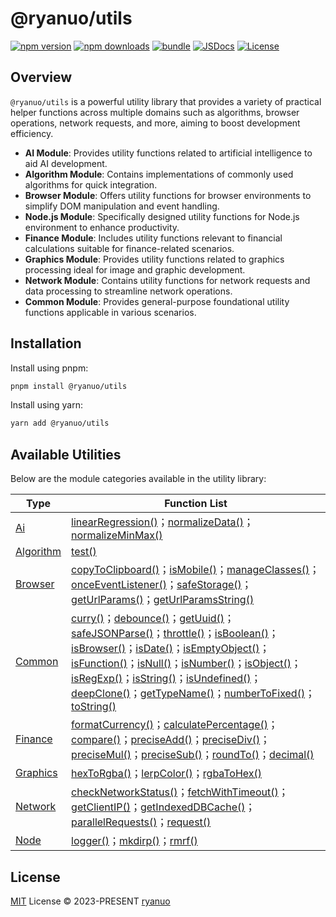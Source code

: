 # @ryanuo/utils

[![npm version][npm-version-src]][npm-version-href]
[![npm downloads][npm-downloads-src]][npm-downloads-href]
[![bundle][bundle-src]][bundle-href]
[![JSDocs][jsdocs-src]][jsdocs-href]
[![License][license-src]][license-href]

## Overview

`@ryanuo/utils` is a powerful utility library that provides a variety of practical helper functions across multiple domains such as algorithms, browser operations, network requests, and more, aiming to boost development efficiency.
- **AI Module**: Provides utility functions related to artificial intelligence to aid AI development.
- **Algorithm Module**: Contains implementations of commonly used algorithms for quick integration.
- **Browser Module**: Offers utility functions for browser environments to simplify DOM manipulation and event handling.
- **Node.js Module**: Specifically designed utility functions for Node.js environment to enhance productivity.
- **Finance Module**: Includes utility functions relevant to financial calculations suitable for finance-related scenarios.
- **Graphics Module**: Provides utility functions related to graphics processing ideal for image and graphic development.
- **Network Module**: Contains utility functions for network requests and data processing to streamline network operations.
- **Common Module**: Provides general-purpose foundational utility functions applicable in various scenarios.

## Installation

Install using pnpm:

```bash
pnpm install @ryanuo/utils
```

Install using yarn:

```bash
yarn add @ryanuo/utils
```

## Available Utilities

Below are the module categories available in the utility library:
<!-- auto utils start -->
| Type | Function List |
|------|----------------|
| [Ai](https://utils.ryanuo.cc/api/ai/) | [linearRegression()](https://utils.ryanuo.cc/api/ai/functions/linearRegression.html)；[normalizeData()](https://utils.ryanuo.cc/api/ai/functions/normalizeData.html)；[normalizeMinMax()](https://utils.ryanuo.cc/api/ai/functions/normalizeMinMax.html) |
| [Algorithm](https://utils.ryanuo.cc/api/algorithm/) | [test()](https://utils.ryanuo.cc/api/algorithm/variables/test.html) |
| [Browser](https://utils.ryanuo.cc/api/browser/) | [copyToClipboard()](https://utils.ryanuo.cc/api/browser/functions/copyToClipboard.html)；[isMobile()](https://utils.ryanuo.cc/api/browser/functions/isMobile.html)；[manageClasses()](https://utils.ryanuo.cc/api/browser/functions/manageClasses.html)；[onceEventListener()](https://utils.ryanuo.cc/api/browser/functions/onceEventListener.html)；[safeStorage()](https://utils.ryanuo.cc/api/browser/variables/safeStorage.html)；[getUrlParams()](https://utils.ryanuo.cc/api/browser/functions/getUrlParams.html)；[getUrlParamsString()](https://utils.ryanuo.cc/api/browser/functions/getUrlParamsString.html) |
| [Common](https://utils.ryanuo.cc/api/common/) | [curry()](https://utils.ryanuo.cc/api/common/functions/curry.html)；[debounce()](https://utils.ryanuo.cc/api/common/functions/debounce.html)；[getUuid()](https://utils.ryanuo.cc/api/common/functions/getUuid.html)；[safeJSONParse()](https://utils.ryanuo.cc/api/common/functions/safeJSONParse.html)；[throttle()](https://utils.ryanuo.cc/api/common/functions/throttle.html)；[isBoolean()](https://utils.ryanuo.cc/api/common/functions/isBoolean.html)；[isBrowser()](https://utils.ryanuo.cc/api/common/functions/isBrowser.html)；[isDate()](https://utils.ryanuo.cc/api/common/functions/isDate.html)；[isEmptyObject()](https://utils.ryanuo.cc/api/common/functions/isEmptyObject.html)；[isFunction()](https://utils.ryanuo.cc/api/common/functions/isFunction.html)；[isNull()](https://utils.ryanuo.cc/api/common/functions/isNull.html)；[isNumber()](https://utils.ryanuo.cc/api/common/functions/isNumber.html)；[isObject()](https://utils.ryanuo.cc/api/common/functions/isObject.html)；[isRegExp()](https://utils.ryanuo.cc/api/common/functions/isRegExp.html)；[isString()](https://utils.ryanuo.cc/api/common/functions/isString.html)；[isUndefined()](https://utils.ryanuo.cc/api/common/functions/isUndefined.html)；[deepClone()](https://utils.ryanuo.cc/api/common/functions/deepClone.html)；[getTypeName()](https://utils.ryanuo.cc/api/common/functions/getTypeName.html)；[numberToFixed()](https://utils.ryanuo.cc/api/common/functions/numberToFixed.html)；[toString()](https://utils.ryanuo.cc/api/common/functions/toString.html) |
| [Finance](https://utils.ryanuo.cc/api/finance/) | [formatCurrency()](https://utils.ryanuo.cc/api/finance/functions/formatCurrency.html)；[calculatePercentage()](https://utils.ryanuo.cc/api/finance/functions/calculatePercentage.html)；[compare()](https://utils.ryanuo.cc/api/finance/functions/compare.html)；[preciseAdd()](https://utils.ryanuo.cc/api/finance/functions/preciseAdd.html)；[preciseDiv()](https://utils.ryanuo.cc/api/finance/functions/preciseDiv.html)；[preciseMul()](https://utils.ryanuo.cc/api/finance/functions/preciseMul.html)；[preciseSub()](https://utils.ryanuo.cc/api/finance/functions/preciseSub.html)；[roundTo()](https://utils.ryanuo.cc/api/finance/functions/roundTo.html)；[decimal()](https://utils.ryanuo.cc/api/finance/variables/decimal.html) |
| [Graphics](https://utils.ryanuo.cc/api/graphics/) | [hexToRgba()](https://utils.ryanuo.cc/api/graphics/functions/hexToRgba.html)；[lerpColor()](https://utils.ryanuo.cc/api/graphics/functions/lerpColor.html)；[rgbaToHex()](https://utils.ryanuo.cc/api/graphics/functions/rgbaToHex.html) |
| [Network](https://utils.ryanuo.cc/api/network/) | [checkNetworkStatus()](https://utils.ryanuo.cc/api/network/functions/checkNetworkStatus.html)；[fetchWithTimeout()](https://utils.ryanuo.cc/api/network/functions/fetchWithTimeout.html)；[getClientIP()](https://utils.ryanuo.cc/api/network/functions/getClientIP.html)；[getIndexedDBCache()](https://utils.ryanuo.cc/api/network/functions/getIndexedDBCache.html)；[parallelRequests()](https://utils.ryanuo.cc/api/network/functions/parallelRequests.html)；[request()](https://utils.ryanuo.cc/api/network/functions/request.html) |
| [Node](https://utils.ryanuo.cc/api/node/) | [logger()](https://utils.ryanuo.cc/api/node/variables/logger.html)；[mkdirp()](https://utils.ryanuo.cc/api/node/functions/mkdirp.html)；[rmrf()](https://utils.ryanuo.cc/api/node/functions/rmrf.html) |
<!-- auto utils end -->

## License

[MIT](./LICENSE) License © 2023-PRESENT [ryanuo](https://github.com/ryanuo)

<!-- Badges -->

[npm-version-src]: https://img.shields.io/npm/v/@ryanuo/utils?style=flat&colorA=080f12&colorB=1fa669
[npm-version-href]: https://npmjs.com/package/@ryanuo/utils
[npm-downloads-src]: https://img.shields.io/npm/dm/@ryanuo/utils?style=flat&colorA=080f12&colorB=1fa669
[npm-downloads-href]: https://npmjs.com/package/@ryanuo/utils
[bundle-src]: https://img.shields.io/bundlephobia/minzip/@ryanuo/utils?style=flat&colorA=080f12&colorB=1fa669&label=minzip
[bundle-href]: https://bundlephobia.com/result?p=@ryanuo/utils
[license-src]: https://img.shields.io/github/license/ryanuo/utils.svg?style=flat&colorA=080f12&colorB=1fa669
[license-href]: https://github.com/ryanuo/utils/blob/main/LICENSE
[jsdocs-src]: https://img.shields.io/badge/jsdocs-reference-080f12?style=flat&colorA=080f12&colorB=1fa669
[jsdocs-href]: https://www.jsdocs.io/package/@ryanuo/utils
